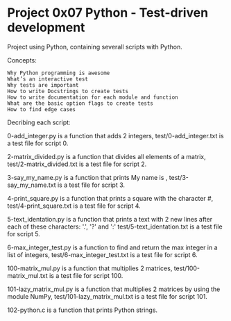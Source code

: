 # Project 0x07 Python - Test-driven development

Project using Python, containing severall scripts with Python.

Concepts:

    Why Python programming is awesome
    What’s an interactive test
    Why tests are important
    How to write Docstrings to create tests
    How to write documentation for each module and function
    What are the basic option flags to create tests
    How to find edge cases


Decribing each script:

0-add_integer.py is a function that adds 2 integers, test/0-add_integer.txt is a test file for script 0.

2-matrix_divided.py is a function that divides all elements of a matrix, test/2-matrix_divided.txt is a test file for script 2.

3-say_my_name.py is a function that prints My name is <first name> <last name>, test/3-say_my_name.txt is a test file for script 3.

4-print_square.py is a function that prints a square with the character #, test/4-print_square.txt is a test file for script 4.

5-text_identation.py is a function that prints a text with 2 new lines after each of these characters: '.', '?' and ':' test/5-text_identation.txt is a test file for script 5.

6-max_integer_test.py is a function to find and return the max integer in a list of integers, test/6-max_integer_test.txt is a test file for script 6.

100-matrix_mul.py is a function that multiplies 2 matrices, test/100-matrix_mul.txt is a test file for script 100.

101-lazy_matrix_mul.py is a function that multiplies 2 matrices by using the module NumPy, test/101-lazy_matrix_mul.txt is a test file for script 101.

102-python.c is a function that prints Python strings.
